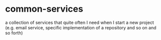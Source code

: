 common-services
===============

a collection of services that quite often I need when I start a new project (e.g. email service, specific implementation of a repository and so on and so forth)
